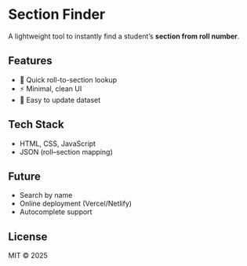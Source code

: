 # Section Finder

A lightweight tool to instantly find a student’s **section from roll number**.

## Features

* 🔎 Quick roll-to-section lookup
* ⚡ Minimal, clean UI
* 📂 Easy to update dataset

## Tech Stack

* HTML, CSS, JavaScript
* JSON (roll–section mapping)

## Future

* Search by name
* Online deployment (Vercel/Netlify)
* Autocomplete support

## License

MIT © 2025
